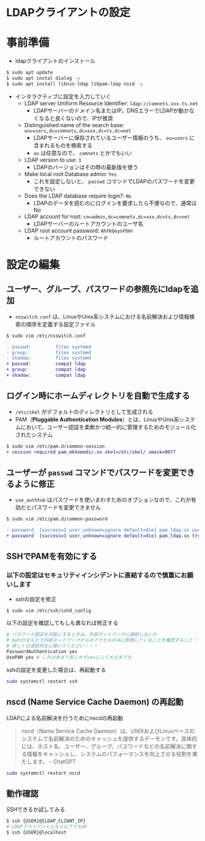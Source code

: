 # LDAPクライアントの設定

# 事前準備

- ldapクライアントのインストール

```bash
$ sudo apt update
$ sudo apt instal dialog -y
$ sudo apt install libnss-ldap libpam-ldap nscd -y
```

- インタラクティブに設定を入力していく
    - LDAP server Uniform Resource Identifier: `ldap://comnets.xxx.ts.net`
        - LDAPサーバーのドメイン名またはIP。DNSエラーでLDAPが動かなくなると良くないので、IPが推奨
    - Distinguished name of the search base:  `ou=users,dc=comnets,dc=xxx,dc=ts,dc=net`
        - LDAPサーバーに保存されているユーザー情報のうち、 `ou=users` に含まれるものを検索する
        - `ou` は任意なので、 `comnets` とかでもいい
    - LDAP version to use: `3`
        - LDAPのバージョンはその時の最新版を使う
    - Make local root Database admin: `Yes`
        - これを設定しないと、 `passwd` コマンドでLDAPのパスワードを変更できない
    - Does the LDAP database require login?: `No`
        - LDAPのデータを読むのにログインを要求したら不便なので、通常はNo
    - LDAP account for root: `cn=admin,dc=comnets,dc=xxx,dc=ts,dc=net`
        - LDAPサーバーのルートアカウントのユーザ名
    - LDAP root account password: `AhFKQeynF6Hr`
        - ルートアカウントのパスワード

# 設定の編集

## ユーザー、グループ、パスワードの参照先にldapを追加

- `nsswitch.conf` は、LinuxやUnix系システムにおける名前解決および情報検索の順序を定義する設定ファイル

```bash
$ sudo vim /etc/nsswitch.conf
```

```diff
- passwd:         files systemd
- group:          files systemd
- shadow:         files systemd
+ passwd:         compat ldap
+ group:          compat ldap
+ shadow:         compat ldap
```

## ログイン時にホームディレクトリを自動で生成する

- `/etc/skel` がデフォルトのディレクトリとして生成される
- PAM（**Pluggable Authentication Modules**）とは、LinuxやUnix系システムにおいて、ユーザー認証を柔軟かつ統一的に管理するためのモジュール化されたシステム

```diff
$ sudo vim /etc/pam.d/common-session
+ session required pam_mkhomedir.so skel=/etc/skel/ umask=0077
```

## ユーザーが `passwd` コマンドでパスワードを変更できるように修正

- `use_authtok` はパスワードを使いまわすためのオプションなので、これが有効だとパスワードを変更できません

```bash
$ sudo vim /etc/pam.d/common-password
```

```diff
- password	[success=1 user_unknown=ignore default=die]	pam_ldap.so use_authtok try_first_pass
+ password	[success=1 user_unknown=ignore default=die]	pam_ldap.so try_first_pass
```

## SSHでPAMを有効にする

### 以下の設定はセキュリティインシデントに直結するので慎重にお願いします

- sshの設定を修正

```diff
$ sudo vim /etc/ssh/sshd_config
```

以下の設定を確認してもしも異なれば修正する

```bash
# パスワード認証を可能にするときは、外部ネットワークに接続しないか
# match文などで内部ネットワークからのアクセスのみに制限していることを確認すること！！！
# 詳しくは渡部先生に聞いてください！！！
PasswordAuthentication yes 
UsePAM yes # これはあまり気にせずyesにして大丈夫です
```

sshの設定を変更した場合は、再起動する

```bash
sudo systemctl restart ssh
```

## nscd (Name Service Cache Daemon) の再起動

LDAPによる名前解決を行うためにnscdの再起動

> nscd（Name Service Cache Daemon）は、UNIXおよびLinuxベースのシステムで名前解決のためのキャッシュを提供するデーモンです。具体的には、ホスト名、ユーザー、グループ、パスワードなどの名前解決に関する情報をキャッシュし、システムのパフォーマンスを向上させる役割を果たします。 - ChatGPT
> 

```bash
sudo systemctl restart nscd
```

## 動作確認

SSHできるか試してみる

```bash
$ ssh {USER}@{LDAP_CLIANT_IP}
# LDAPクライアント上なら以下でもOK
$ ssh {USER}@localhost
```
